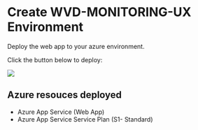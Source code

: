 # Create WVD-MONITORING-UX Environment

Deploy the web app to your azure environment.

Click the button below to deploy:

<a href="https://portal.azure.com/#create/Microsoft.Template/uri/https%3A%2F%2Fraw.githubusercontent.com%2FAzure%2FRDS-Templates%2Fmaster%2Fwvd-templates%2Fdiagnostics-sample%2Fdeploy%2Fazuredeploy.json" target="_blank">
    <img src="http://azuredeploy.net/deploybutton.png"/>
</a>

## Azure resouces deployed
- Azure App Service (Web App)
- Azure App Service Service Plan (S1- Standard)
